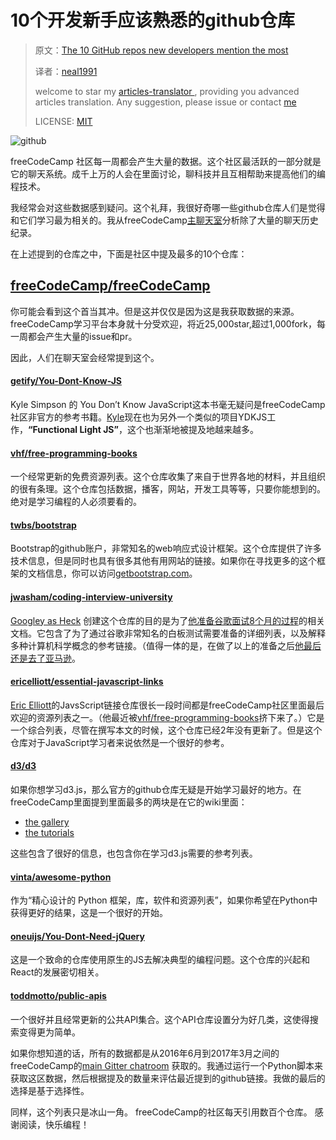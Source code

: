 # 10个开发新手应该熟悉的github仓库

>原文：[The 10 GitHub repos new developers mention the most](https://medium.freecodecamp.com/the-10-github-repos-people-mention-the-most-in-freecodecamps-main-chat-room-189750600fa4)
>
>译者：[neal1991](https://github.com/neal1991)
>
>welcome to star my [articles-translator ](https://github.com/neal1991), providing you advanced articles translation. Any suggestion, please issue or contact [me](mailto:bing@stu.ecnu.edu.cn)
>
>LICENSE: [MIT](https://opensource.org/licenses/MIT)

![github](https://cdn-images-1.medium.com/max/2000/1*QUPbzsIyIs3QLx6LjGlgPw.jpeg)

freeCodeCamp 社区每一周都会产生大量的数据。这个社区最活跃的一部分就是它的聊天系统。成千上万的人会在里面讨论，聊科技并且互相帮助来提高他们的编程技术。

我经常会对这些数据感到疑问。这个礼拜，我很好奇哪一些github仓库人们是觉得和它们学习最为相关的。我从freeCodeCamp[主聊天室](https://gitter.im/freecodecamp/freecodecamp)分析除了大量的聊天历史纪录。

在上述提到的仓库之中，下面是社区中提及最多的10个仓库：

## [freeCodeCamp/freeCodeCamp](https://github.com/freeCodeCamp/freeCodeCamp)

你可能会看到这个首当其冲。但是这并仅仅是因为这是我获取数据的来源。freeCodeCamp学习平台本身就十分受欢迎，将近25,000star,超过1,000fork，每一周都会产生大量的issue和pr。

因此，人们在聊天室会经常提到这个。

#### [getify/You-Dont-Know-JS](https://github.com/getify/You-Dont-Know-JS)

Kyle Simpson 的 You Don’t Know JavaScript这本书毫无疑问是freeCodeCamp社区非官方的参考书籍。[Kyle](https://medium.com/@getify)现在也为另外一个类似的项目YDKJS工作，**“Functional Light JS”**，这个也渐渐地被提及地越来越多。

#### [vhf/free-programming-books](https://github.com/vhf/free-programming-books)

一个经常更新的免费资源列表。这个仓库收集了来自于世界各地的材料，并且组织的很有条理。这个仓库包括数据，播客，网站，开发工具等等，只要你能想到的。绝对是学习编程的人必须要看的。

#### [twbs/bootstrap](https://github.com/twbs/bootstrap)

Bootstrap的github账户，非常知名的web响应式设计框架。这个仓库提供了许多技术信息，但是同时也具有很多其他有用网站的链接。如果你在寻找更多的这个框架的文档信息，你可以访问[getbootstrap.com](https://getbootstrap.com/)。

#### [jwasham/coding-interview-university](https://github.com/jwasham/coding-interview-university)

[Googley as Heck](https://medium.com/@googleyasheck) 创建这个仓库的目的是为了[他准备谷歌面试8个月的过程](https://medium.freecodecamp.com/why-i-studied-full-time-for-8-months-for-a-google-interview-cc662ce9bb13)的相关文档。它包含了为了通过谷歌非常知名的白板测试需要准备的详细列表，以及解释多种计算机科学概念的参考链接。（值得一体的是，在做了以上的准备之后[他最后还是去了亚马逊](https://medium.freecodecamp.com/ive-been-hired-by-amazon-8b21f7c27de5#.6e1kc7fes)。

#### [ericelliott/essential-javascript-links](https://github.com/ericelliott/essential-javascript-links)

[Eric Elliott](https://medium.com/@_ericelliott)的JavsScript链接仓库很长一段时间都是freeCodeCamp社区里面最后欢迎的资源列表之一。（他最近被[vhf/free-programming-books](https://github.com/vhf/free-programming-books)挤下来了。）它是一个综合列表，尽管在撰写本文的时候，这个仓库已经2年没有更新了。但是这个仓库对于JavaScript学习者来说依然是一个很好的参考。

#### [d3/d3](https://github.com/d3/d3/wiki)

如果你想学习d3.js，那么官方的github仓库无疑是开始学习最好的地方。在freeCodeCamp里面提到里面最多的两块是在它的wiki里面：

- [the gallery](https://github.com/d3/d3/wiki/Gallery)
- [the tutorials](https://github.com/d3/d3/wiki/Tutorials)

这些包含了很好的信息，也包含你在学习d3.js需要的参考列表。

#### [vinta/awesome-python](https://github.com/vinta/awesome-python)

作为“精心设计的 Python 框架，库，软件和资源列表”，如果你希望在Python中获得更好的结果，这是一个很好的开始。

#### [oneuijs/You-Dont-Need-jQuery](https://github.com/oneuijs/You-Dont-Need-jQuery)

这是一个致命的仓库使用原生的JS去解决典型的编程问题。这个仓库的兴起和React的发展密切相关。

#### [toddmotto/public-apis](https://github.com/toddmotto/public-apis)

一个很好并且经常更新的公共API集合。这个API仓库设置分为好几类，这使得搜索变得更为简单。



如果你想知道的话，所有的数据都是从2016年6月到2017年3月之间的freeCodeCamp的[main Gitter chatroom](https://gitter.im/FreeCodeCamp/FreeCodeCamp) 获取的。我通过运行一个Python脚本来获取这区数据，然后根据提及的数量来评估最近提到的github链接。我做的最后的选择是基于选择性。

同样，这个列表只是冰山一角。 freeCodeCamp的社区每天引用数百个仓库。
感谢阅读，快乐编程！

